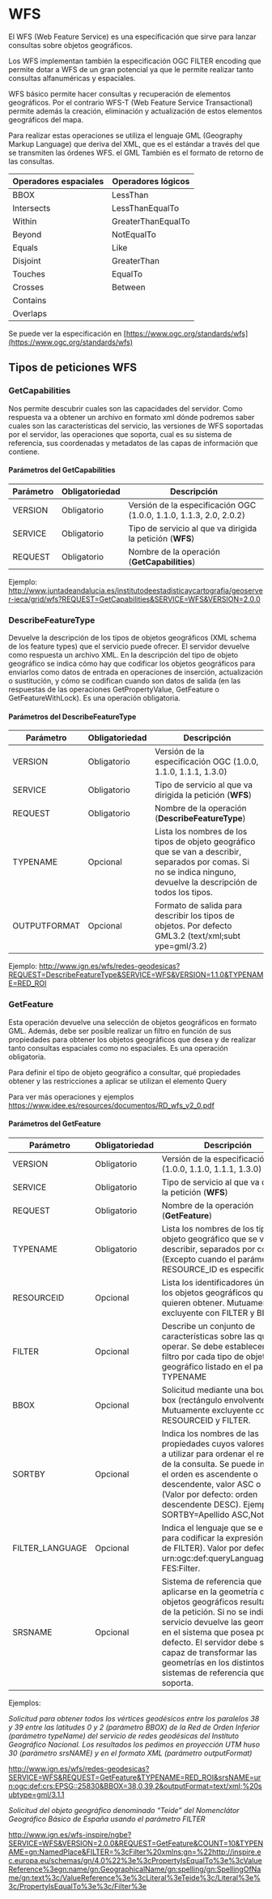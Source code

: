 # WFS

El WFS (Web Feature Service) es una especificación que sirve para lanzar consultas sobre objetos geográficos.

Los WFS implementan también la especificación OGC FILTER encoding que permite dotar a WFS de un gran potencial ya que le permite realizar tanto consultas alfanuméricas y espaciales.

WFS básico permite hacer consultas y recuperación de elementos geográficos. Por el contrario WFS-T (Web Feature Service Transactional) permite además la creación, eliminación y actualización de estos elementos geográficos del mapa. 

Para realizar estas operaciones se utiliza el lenguaje GML (Geography Markup Language) que deriva del XML, que es el estándar a través del que se transmiten las órdenes WFS. el GML También es el formato de retorno de las consultas.

| Operadores espaciales | Operadores lógicos |
|-----------------------|--------------------|
| BBOX                  | LessThan           |
| Intersects            | LessThanEqualTo    |
| Within                | GreaterThanEqualTo |
| Beyond                | NotEqualTo         |
| Equals                | Like               |
| Disjoint              | GreaterThan        |
| Touches               | EqualTo            |
| Crosses               | Between            |
| Contains              |                    |
| Overlaps              |                    |

Se puede ver la especificación en [https://www.ogc.org/standards/wfs](https://www.ogc.org/standards/wfs)

## Tipos de peticiones WFS

### GetCapabilities

Nos permite descubrir cuales son las capacidades del servidor. Como respuesta va a obtener un archivo en formato xml dónde podremos saber cuales son las características del servicio, las versiones de WFS soportadas por el servidor, las operaciones que soporta, cual es su sistema de referencia, sus coordenadas y metadatos de las capas de información que contiene.

#### Parámetros del GetCapabilities

| Parámetro | Obligatoriedad | Descripción                                                            |
|-----------|----------------|------------------------------------------------------------------------|
| VERSION   | Obligatorio    | Versión de la especificación OGC (1.0.0, 1.1.0, 1.1.3, 2.0, 2.0.2)          |
| SERVICE   | Obligatorio    | Tipo de servicio al que va dirigida la petición (**WFS**)                  |
| REQUEST   | Obligatorio    | Nombre de la operación (**GetCapabilities**)                               |

Ejemplo: http://www.juntadeandalucia.es/institutodeestadisticaycartografia/geoserver-ieca/grid/wfs?REQUEST=GetCapabilities&SERVICE=WFS&VERSION=2.0.0

### DescribeFeatureType

Devuelve la descripción de los tipos de objetos geográficos (XML schema de los feature types) que el servicio puede ofrecer. El servidor devuelve como respuesta un archivo XML. En la descripción del tipo de objeto geográfico se indica cómo hay que codificar los objetos geográficos para enviarlos como datos de entrada en operaciones de inserción, actualización o sustitución, y cómo se codifican cuando son datos de salida (en las respuestas de las operaciones GetPropertyValue, GetFeature o GetFeatureWithLock). Es una operación obligatoria.

#### Parámetros del DescribeFeatureType

| Parámetro    | Obligatoriedad | Descripción                                                                                                                                                           |
|--------------|----------------|-----------------------------------------------------------------------------------------------------------------------------------------------------------------------|
| VERSION      | Obligatorio    | Versión de la especificación OGC (1.0.0, 1.1.0, 1.1.1, 1.3.0)                                                                                                         |
| SERVICE      | Obligatorio    | Tipo de servicio al que va dirigida la petición (**WFS**)                                                                                                             |
| REQUEST      | Obligatorio    | Nombre de la operación (**DescribeFeatureType**)                                                                                                                         |
| TYPENAME     | Opcional       | Lista los nombres de los tipos de objeto geográfico que se van a describir, separados por comas. Si no se indica ninguno, devuelve la descripción de todos los tipos. |
| OUTPUTFORMAT | Opcional       | Formato de salida para describir los tipos de objetos. Por defecto GML3.2 (text/xml;subt ype=gml/3.2)                                                                                             |

Ejemplo: http://www.ign.es/wfs/redes-geodesicas?REQUEST=DescribeFeatureType&SERVICE=WFS&VERSION=1.1.0&TYPENAME=RED_ROI

### GetFeature

Esta operación devuelve una selección de objetos geográficos en formato GML. Además, debe ser posible realizar un filtro en función de sus propiedades para obtener los objetos geográficos que desea y de realizar tanto consultas espaciales como no espaciales. Es una operación obligatoria.

Para definir el tipo de objeto geográfico a consultar, qué propiedades obtener y las restricciones a aplicar se utilizan el elemento Query

Para ver más operaciones y ejemplos https://www.idee.es/resources/documentos/RD_wfs_v2_0.pdf

#### Parámetros del GetFeature

| Parámetro       | Obligatoriedad | Descripción                                                                                                                                                                                                                                                                                                             |
|-----------------|----------------|-------------------------------------------------------------------------------------------------------------------------------------------------------------------------------------------------------------------------------------------------------------------------------------------------------------------------|
| VERSION         | Obligatorio    | Versión de la especificación OGC (1.0.0, 1.1.0, 1.1.1, 1.3.0)                                                                                                                                                                                                                                                           |
| SERVICE         | Obligatorio    | Tipo de servicio al que va dirigida la petición (**WFS**)                                                                                                                                                                                                                                                               |
| REQUEST         | Obligatorio    | Nombre de la operación (**GetFeature**)                                                                                                                                                                                                                                                                           |
| TYPENAME        | Obligatorio    | Lista los nombres de los tipos de objeto geográfico que se van a describir, separados por comas. (Excepto cuando el parámetro RESOURCE_ID es especificado)                                                                                                                                                              |
| RESOURCEID      | Opcional       | Lista los identificadores únicos de los objetos geográficos que se quieren obtener. Mutuamente excluyente con FILTER y BBOX.                                                                                                                                                                                            |
| FILTER          | Opcional       | Describe un conjunto de características sobre las que operar. Se debe establecer un filtro por cada tipo de objeto geográfico listado en el parámetro TYPENAME                                                                                                                                                          |
| BBOX            | Opcional       | Solicitud mediante una bounding box (rectángulo envolvente). Mutuamente excluyente con RESOURCEID y FILTER.                                                                                                                                                                                                             |
| SORTBY          | Opcional       | Indica los nombres de las propiedades cuyos valores se van a utilizar para ordenar el resultado de la consulta. Se puede indicar si el orden es ascendente o descendente, valor ASC o DESC (Valor por defecto: orden descendente DESC). Ejemplo: SORTBY=Apellido ASC,Nota DESC                                          |
| FILTER_LANGUAGE | Opcional       | Indica el lenguaje que se emplea para codificar la expresión (valor de FILTER). Valor por defecto urn:ogc:def:queryLanguage:OGC-FES:Filter.                                                                                                                                                                             |
| SRSNAME         | Opcional       | Sistema de referencia que debe aplicarse en la geometría de los objetos geográficos resultantes de la petición. Si no se indica, el servicio devuelve las geometrías en el sistema que posea por defecto. El servidor debe ser capaz de transformar las geometrías en los distintos sistemas de referencia que soporta. |

Ejemplos: 

*Solicitud para obtener todos los vértices geodésicos entre los paralelos 38 y 39 entre las latitudes 0 y 2 (parámetro BBOX) de la Red de Orden Inferior (parámetro typeName) del servicio de redes geodésicas del Instituto Geográfico Nacional. Los resultados los pedimos en proyección UTM huso 30 (parámetro srsNAME) y en el formato XML (parámetro outputFormat)*

http://www.ign.es/wfs/redes-geodesicas?SERVICE=WFS&REQUEST=GetFeature&TYPENAME=RED_ROI&srsNAME=urn:ogc:def:crs:EPSG::25830&BBOX=38,0,39,2&outputFormat=text/xml;%20subtype=gml/3.1.1

*Solicitud del objeto geográfico denominado “Teide” del Nomenclátor Geográfico Básico de España usando el parámetro FILTER*

http://www.ign.es/wfs-inspire/ngbe?SERVICE=WFS&VERSION=2.0.0&REQUEST=GetFeature&COUNT=10&TYPENAME=gn:NamedPlace&FILTER=%3cFilter%20xmlns:gn=%22http://inspire.ec.europa.eu/schemas/gn/4.0%22%3e%3cPropertyIsEqualTo%3e%3cValueReference%3egn:name/gn:GeographicalName/gn:spelling/gn:SpellingOfName/gn:text%3c/ValueReference%3e%3cLiteral%3eTeide%3c/Literal%3e%3c/PropertyIsEqualTo%3e%3c/Filter%3e
